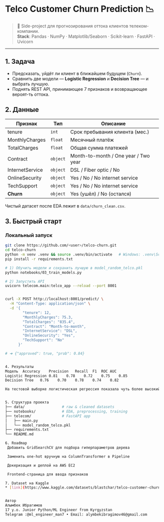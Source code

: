 # Telco Customer Churn Prediction 📉

> 🚀 Side-project для прогнозирования оттока клиентов телеком-компании.  
> **Stack**: Pandas · NumPy · Matplotlib/Seaborn · Scikit-learn · FastAPI · Uvicorn

---

## 1. Задача

* Предсказать, уйдёт ли клиент в ближайшем будущем (`Churn`).
* Сравнить две модели — **Logistic Regression** и **Decision Tree** — и выбрать лучшую.
* Поднять REST API, принимающее 7 признаков и возвращающее вероят-ть оттока.

## 2. Данные

| Признак | Тип | Описание |
|---------|-----|----------|
| tenure | `int` | Срок пребывания клиента (мес.) |
| MonthlyCharges | `float` | Месячный платёж |
| TotalCharges | `float` | Общая сумма платежей |
| Contract | `object` | Month-to-month / One year / Two year |
| InternetService | `object` | DSL / Fiber optic / No |
| OnlineSecurity | `object` | Yes / No / No internet service |
| TechSupport | `object` | Yes / No / No internet service |
| **Churn** | `object` | Yes (ушёл) / No (остался) |

Чистый датасет после EDA лежит в `data/churn_clean.csv`.

## 3. Быстрый старт

### Локальный запуск

```bash
git clone https://github.com/<user>/telco-churn.git
cd telco-churn
python -m venv .venv && source .venv/bin/activate   # Windows: .venv\Scripts\activate
pip install -r requirements.txt

# 1) Обучить модели и сохранить лучшую в model_random_telco.pkl
python notebooks/03_train_models.py

# 2) Запустить API
uvicorn telecom.main:telco_app --reload --port 8001


curl -X POST http://localhost:8001/predict/ \
  -H "Content-Type: application/json" \
  -d '{
        "tenure": 12,
        "MonthlyCharges": 75.3,
        "TotalCharges": "835.4",
        "Contract": "Month-to-month",
        "InternetService": "DSL",
        "OnlineSecurity": "Yes",
        "TechSupport": "No"
      }'

# ➜ {"approved": true, "prob": 0.84}


4. Результаты
Модель	Accuracy	Precision	Recall	F1	ROC AUC
Logistic Regression	0.81	0.78	0.72	0.75	0.85
Decision Tree	0.76	0.70	0.78	0.74	0.82

На тестовой выборке логистическая регрессия показала чуть более высокий F1 и ROC AUC, поэтому именно она развёрнута в API.


5. Структура проекта
├── data/                 # raw & cleaned datasets
├── notebooks/            # EDA, preprocessing, training
├── telecom/              # FastAPI app
│   ├── main.py
│   └── model_random_telco.pkl
├── requirements.txt
└── README.md

6. Roadmap
 Добавить GridSearchCV для подбора гиперпараметров дерева

 Заменить one-hot вручную на ColumnTransformer в Pipeline

 Докеризация и деплой на AWS EC2

 Frontend-страница для ввода признаков

7. Dataset на Kaggle
* [link](https://www.kaggle.com/datasets/blastchar/telco-customer-churn)


Автор
Алымбек Ибрагимов
17 y.o. Junior Python/ML Engineer from Kyrgyzstan
Telegram :@ml_engineer_man7 • Email: alymbekibragimov46@gmail.com

